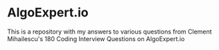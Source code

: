 # AlgoExpert.io

This is a repository with my answers to various questions from Clement Mihailescu's 180 Coding Interview Questions on AlgoExpert.io